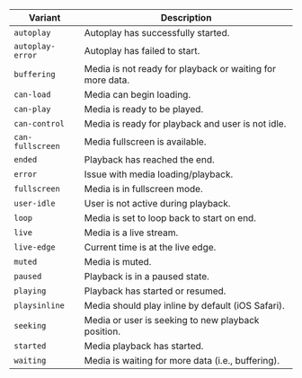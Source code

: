 | Variant          | Description                                               |
| ---------------- | --------------------------------------------------------- |
| `autoplay`       | Autoplay has successfully started.                        |
| `autoplay-error` | Autoplay has failed to start.                             |
| `buffering`      | Media is not ready for playback or waiting for more data. |
| `can-load`       | Media can begin loading.                                  |
| `can-play`       | Media is ready to be played.                              |
| `can-control`    | Media is ready for playback and user is not idle.         |
| `can-fullscreen` | Media fullscreen is available.                            |
| `ended`          | Playback has reached the end.                             |
| `error`          | Issue with media loading/playback.                        |
| `fullscreen`     | Media is in fullscreen mode.                              |
| `user-idle`      | User is not active during playback.                       |
| `loop`           | Media is set to loop back to start on end.                |
| `live`           | Media is a live stream.                                   |
| `live-edge`      | Current time is at the live edge.                         |
| `muted`          | Media is muted.                                           |
| `paused`         | Playback is in a paused state.                            |
| `playing`        | Playback has started or resumed.                          |
| `playsinline`    | Media should play inline by default (iOS Safari).         |
| `seeking`        | Media or user is seeking to new playback position.        |
| `started`        | Media playback has started.                               |
| `waiting`        | Media is waiting for more data (i.e., buffering).         |
